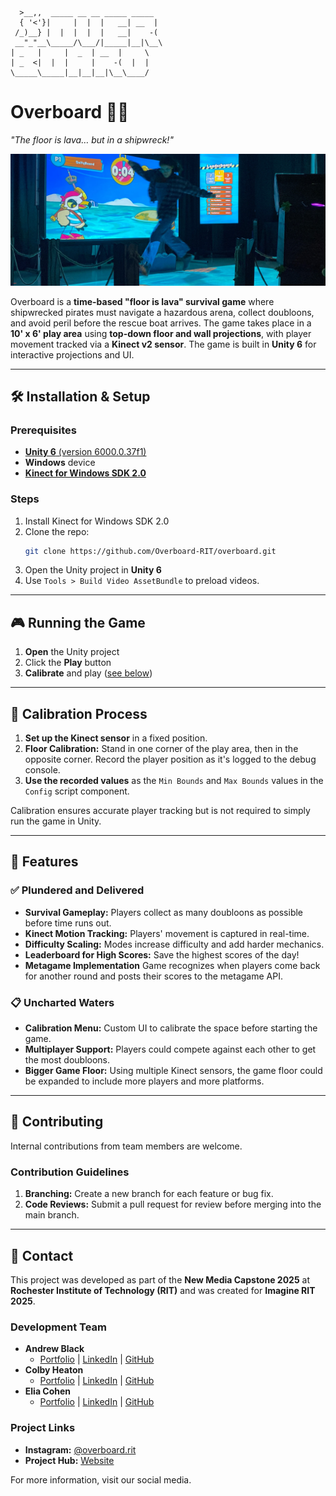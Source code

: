 ```
  >__,,  _____ __ __ _____ _____ 
  { '<'}|     |  |  |   __| __  |
 /_)__} |  |  |  |  |   __|    -(
 __"_"__\_____/\___/|_____|__|\__\
| _   |     |  _  | __  |     \
| _  <|  |  |     |    -(  |  |
\_____\_____|__|__|__|\__\____/
```

# Overboard 🏴‍☠️
*"The floor is lava… but in a shipwreck!"*

![player jumps between platforms at Imagine RIT](/overboard-in-action.jpg)

Overboard is a **time-based "floor is lava" survival game** where shipwrecked pirates must navigate a hazardous arena, collect doubloons, and avoid peril before the rescue boat arrives. The game takes place in a **10' x 6' play area** using **top-down floor and wall projections**, with player movement tracked via a **Kinect v2 sensor**. The game is built in **Unity 6** for interactive projections and UI.

---

## 🛠️ Installation & Setup

### Prerequisites
- [**Unity 6** (version 6000.0.37f1)](https://unity.com/releases/unity-6-releases)
- **Windows** device
- [**Kinect for Windows SDK 2.0**](https://www.microsoft.com/en-us/download/details.aspx?id=44561)

### Steps
1. Install Kinect for Windows SDK 2.0
2. Clone the repo:
   ```sh  
   git clone https://github.com/Overboard-RIT/overboard.git
   ```
3. Open the Unity project in **Unity 6**
4. Use `Tools > Build Video AssetBundle` to preload videos.

---

## 🎮 Running the Game

1. **Open** the Unity project
2. Click the **Play** button
3. **Calibrate** and play ([see below](#-calibration-process-in-development))

---

## 🎯 Calibration Process

1. **Set up the Kinect sensor** in a fixed position.
2. **Floor Calibration:** Stand in one corner of the play area, then in the opposite corner. Record the player position as it's logged to the debug console.
3. **Use the recorded values** as the `Min Bounds` and `Max Bounds` values in the `Config` script component.

Calibration ensures accurate player tracking but is not required to simply run the game in Unity.

---

## 🚀 Features

### ✅ Plundered and Delivered
- **Survival Gameplay:** Players collect as many doubloons as possible before time runs out.
- **Kinect Motion Tracking:** Players' movement is captured in real-time.
- **Difficulty Scaling:** Modes increase difficulty and add harder mechanics.
- **Leaderboard for High Scores:** Save the highest scores of the day!
- **Metagame Implementation** Game recognizes when players come back for another round and posts their scores to the metagame API.

### 📋 Uncharted Waters
- **Calibration Menu:** Custom UI to calibrate the space before starting the game.
- **Multiplayer Support:** Players could compete against each other to get the most doubloons.
- **Bigger Game Floor:** Using multiple Kinect sensors, the game floor could be expanded to include more players and more platforms.

---

## 🤝 Contributing

Internal contributions from team members are welcome.

### Contribution Guidelines
1. **Branching:** Create a new branch for each feature or bug fix.
2. **Code Reviews:** Submit a pull request for review before merging into the main branch.

---

## 📢 Contact

This project was developed as part of the **New Media Capstone 2025** at **Rochester Institute of Technology (RIT)** and was created for **Imagine RIT 2025**.

### Development Team
- **Andrew Black**
  - [Portfolio](https://blackandrew35.wixsite.com/portfolio) | [LinkedIn](https://www.linkedin.com/in/andrew-black-/) | [GitHub](https://github.com/AB-blackA)
- **Colby Heaton**
  - [Portfolio](https://people.rit.edu/clh5602/portfolio/) | [LinkedIn](https://www.linkedin.com/in/colby-heaton-4a304721b/) | [GitHub](https://github.com/clh5602/)
- **Elia Cohen**
  - [Portfolio](https://maffie.dev/) | [LinkedIn](https://www.linkedin.com/in/maffier/) | [GitHub](https://github.com/maffiemaffie)

### Project Links
- **Instagram:** [@overboard.rit](https://www.instagram.com/overboard.rit)
- **Project Hub:** [Website](https://overboard.framer.website/)

For more information, visit our social media.
